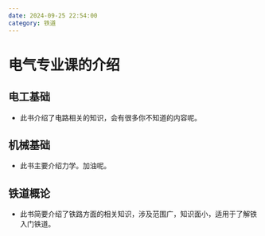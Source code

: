 ```yaml
---
date: 2024-09-25 22:54:00
category: 铁道
---
```

# 电气专业课的介绍
## 电工基础
- 此书介绍了电路相关的知识，会有很多你不知道的内容呢。
## 机械基础
- 此书主要介绍力学。加油呢。
## 铁道概论
- 此书简要介绍了铁路方面的相关知识，涉及范围广，知识面小，适用于了解铁入门铁道。